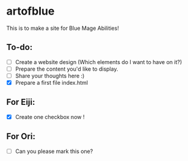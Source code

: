 # artofblue
This is to make a site for Blue Mage Abilities! 

## To-do:

- [ ] Create a website design (Which elements do I want to have on it?)
- [ ] Prepare the content you'd like to display.
- [ ] Share your thoughts here :)
- [x] Prepare a first file index.html 

## For Eiji:

- [x] Create one checkbox now !


## For Ori:

- [ ] Can you please mark this one?
